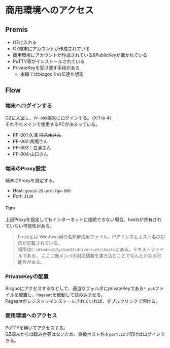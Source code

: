 # 商用環境へのアクセス
## Premis
- GZに入れる
- GZ端末にアカウントが作成されている
- 商用環境にアカウントが作成されている&PublicKeyが置かれている
- PuTTY等がインストールされている
- PrivateKeyを受け渡す手段がある
	+ 本稿ではbizgooでの伝達を想定

## Flow
### 端末へログインする
GZに入室し、`PF-00X`端末にログインする。（X:1 to 4）  
それぞれメインで使用するPCが決まっている。  
- PF-001:久澤 ~~旧八木さん~~
- PF-002:馬場さん
- PF-003：白濱さん
- PF-004:山口さん

### 端末のProxy設定
端末にProxyを設定する。
- Host: `gooid-20-pro-fgw-000`
- Port: `3128`
#### Tips
上記Proxyを設定してもインターネットに接続できない場合、hostsが共有されていない可能性がある。

> hostsとは
Windows用の名前解決用ファイル。IPアドレスとホスト名の対応が記載されている。  
場所は`C:\Windows\System32\drivers\etc\hosts`にある。テキストファイルである。
ここに他メンバの対応情報を書き込むことでなんとかなる可能性がある。

### PrivateKeyの配置
Bizgooにアクセスするなどして、適当なフォルダにprivateKeyである`*.ppk`ファイルを配置し、`Pageant`を起動して読み込ませる。  
Pageantがレジストリインストールされていれば、ダブルクリックで開ける。
### 商用環境へのアクセス
PuTTYを用いてアクセスする。  
GZ端末からは踏み台等はないため、直接ホスト名を`port:22`で叩けばログインできる。
